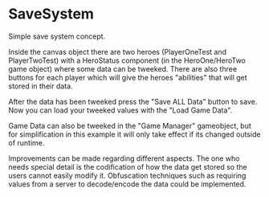 # SaveSystem
 
Simple save system concept.

Inside the canvas object there are two heroes (PlayerOneTest and PlayerTwoTest) with a HeroStatus component (in the HeroOne/HeroTwo game object) where some data can be tweeked. There are also three buttons for each player which will give the heroes "abilities" that will get stored in their data.

After the data has been tweeked press the "Save ALL Data" button to save. Now you can load your tweeked values with the "Load Game Data".

Game Data can also be tweeked in the "Game Manager" gameobject, but for simplification in this example it will only take effect if its changed outside of runtime.

Improvements can be made regarding different aspects. The one who needs special detail is the codification of how the data get stored so the users cannot easily modify it. Obfuscation techniques such as requiring values from a server to decode/encode the data could be implemented.
